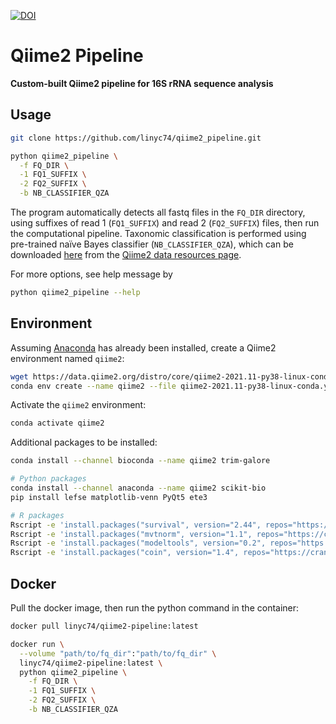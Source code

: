 [![DOI](https://zenodo.org/badge/425668537.svg)](https://zenodo.org/badge/latestdoi/425668537)

# Qiime2 Pipeline

**Custom-built Qiime2 pipeline for 16S rRNA sequence analysis**

## Usage

```bash
git clone https://github.com/linyc74/qiime2_pipeline.git

python qiime2_pipeline \
  -f FQ_DIR \
  -1 FQ1_SUFFIX \
  -2 FQ2_SUFFIX \
  -b NB_CLASSIFIER_QZA
```

The program automatically detects all fastq files in the `FQ_DIR` directory,
using suffixes of read 1 (`FQ1_SUFFIX`) and read 2 (`FQ2_SUFFIX`) files,
then run the computational pipeline. Taxonomic classification is performed
using pre-trained naïve Bayes classifier (`NB_CLASSIFIER_QZA`), which can be
downloaded [here](https://data.qiime2.org/2022.8/common/silva-138-99-nb-classifier.qza)
from the [Qiime2 data resources page](https://docs.qiime2.org/2022.8/data-resources/).

For more options, see help message by

```bash
python qiime2_pipeline --help
```

## Environment

Assuming [Anaconda](https://www.anaconda.com/) has already been installed, create a Qiime2 environment named `qiime2`:

```bash
wget https://data.qiime2.org/distro/core/qiime2-2021.11-py38-linux-conda.yml
conda env create --name qiime2 --file qiime2-2021.11-py38-linux-conda.yml
```

Activate the `qiime2` environment:

```bash
conda activate qiime2
```

Additional packages to be installed:

```bash
conda install --channel bioconda --name qiime2 trim-galore

# Python packages
conda install --channel anaconda --name qiime2 scikit-bio
pip install lefse matplotlib-venn PyQt5 ete3

# R packages
Rscript -e 'install.packages("survival", version="2.44", repos="https://cran.csie.ntu.edu.tw/")'
Rscript -e 'install.packages("mvtnorm", version="1.1", repos="https://cran.csie.ntu.edu.tw/")'
Rscript -e 'install.packages("modeltools", version="0.2", repos="https://cran.csie.ntu.edu.tw/")'
Rscript -e 'install.packages("coin", version="1.4", repos="https://cran.csie.ntu.edu.tw/")'
```

## Docker

Pull the docker image, then run the python command in the container:

```bash
docker pull linyc74/qiime2-pipeline:latest

docker run \
  --volume "path/to/fq_dir":"path/to/fq_dir" \
  linyc74/qiime2-pipeline:latest \
  python qiime2_pipeline \
    -f FQ_DIR \
    -1 FQ1_SUFFIX \
    -2 FQ2_SUFFIX \
    -b NB_CLASSIFIER_QZA
```
